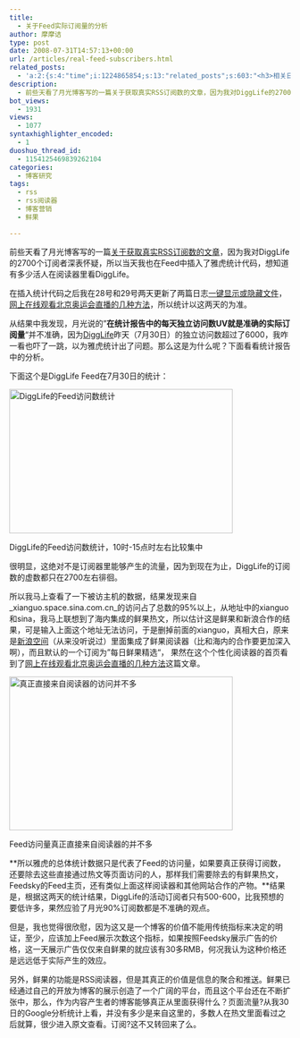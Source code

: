 ```yaml
---
title:
  - 关于Feed实际订阅量的分析
author: 摩摩诘
type: post
date: 2008-07-31T14:57:13+00:00
url: /articles/real-feed-subscribers.html
related_posts:
  - 'a:2:{s:4:"time";i:1224865854;s:13:"related_posts";s:603:"<h3>相关日志</h3><ul class="related_post"><li><a href="http://www.digglife.cn/articles/adsense-for-feed-review.html" title="Google AdSense的Feed广告">Google AdSense的Feed广告</a></li><li><a href="http://www.digglife.cn/sub" title="RSS订阅帮助">RSS订阅帮助</a></li><li><a href="http://www.digglife.cn/articles/feedsky-statistics-service-update.html" title="Feedsky统计功能更新">Feedsky统计功能更新</a></li><li><a href="http://www.digglife.cn/articles/3d-rss-reader-voyager.html" title="Voyage:3D效果的在线RSS阅读器">Voyage:3D效果的在线RSS阅读器</a></li></ul>";}'
description:
  - 前些天看了月光博客写的一篇关于获取真实RSS订阅数的文章，因为我对DiggLife的2700个订阅者深表怀疑，所以当天我也在Feed中插入了雅虎统计代码，想知道有多少活人在阅读器里看DiggLife。
bot_views:
  - 1931
views:
  - 1077
syntaxhighlighter_encoded:
  - 1
duoshuo_thread_id:
  - 1154125469839262104
categories:
  - 博客研究
tags:
  - rss
  - rss阅读器
  - 博客营销
  - 鲜果

---
```

前些天看了月光博客写的一篇<a title="获取真实的RSS订阅数的方法" href="http://www.williamlong.info/archives/1427.html" target="_blank">关于获取真实RSS订阅数的文章</a>，因为我对DiggLife的2700个订阅者深表怀疑，所以当天我也在Feed中插入了雅虎统计代码，想知道有多少活人在阅读器里看DiggLife。

在插入统计代码之后我在28号和29号两天更新了两篇日志<a title="一键显示或隐藏文件" href="https://www.digglife.net/articles/hide-show-file-shortcut.html" target="_blank">一键显示或隐藏文件</a>，[网上在线观看北京奥运会直播的几种方法][1]，所以统计以这两天的为准。

从结果中我发现，月光说的”**在统计报告中的每天独立访问数UV就是准确的实际订阅量**“并不准确，因为[DiggLife][2]昨天（7月30日）的独立访问数超过了6000，我咋一看也吓了一跳，以为雅虎统计出了问题。那么这是为什么呢？下面看看统计报告中的分析。

<!--more-->

下面这个是DiggLife Feed在7月30日的统计：

<div style="width: 410px" class="wp-caption aligncenter">
  <a href="http://picasaweb.google.com/digglifeshow/oCzYfC/photo#5229187779045824098"><img title="DiggLife的Feed访问数统计" src="http://digglife.qiniudn.com/wp-content/uploads/archive/feedview.png" alt="DiggLife的Feed访问数统计" width="400" height="258" /></a>
  
  <p class="wp-caption-text">
    DiggLife的Feed访问数统计，10时-15点时左右比较集中
  </p>
</div>

很明显，这绝对不是订阅器里能够产生的流量，因为到现在为止，DiggLife的订阅数的虚数都只在2700左右徘徊。

所以我马上查看了一下被访主机的数据，结果发现来自_xianguo.space.sina.com.cn_的访问占了总数的95%以上，从地址中的xianguo和sina，我马上联想到了海内集成的鲜果热文，所以估计这是鲜果和新浪合作的结果，可是输入上面这个地址无法访问，于是删掉前面的xianguo，真相大白，原来是<a title="新浪空间" href="http://space.sina.com" target="_blank">新浪空间</a>（从来没听说过）里面集成了鲜果阅读器（比和海内的合作要更加深入啊），而且默认的一个订阅为”每日鲜果精选“， 果然在这个个性化阅读器的首页看到了[网上在线观看北京奥运会直播的几种方法][1]这篇文章。

<div style="width: 410px" class="wp-caption aligncenter">
  <a href="http://picasaweb.google.com/digglifeshow/oCzYfC/photo#5229187784071013986"><img title="DiggLife的Feed访问来源统计" src="http://digglife.qiniudn.com/wp-content/uploads/archive/feedsource.png" alt="真正直接来自阅读器的访问并不多" width="400" height="275" /></a>
  
  <p class="wp-caption-text">
    Feed访问量真正直接来自阅读器的并不多
  </p>
</div>

**所以雅虎的总体统计数据只是代表了Feed的访问量，如果要真正获得订阅数，还要除去这些直接通过热文等页面访问的人，那样我们需要除去的有鲜果热文，Feedsky的Feed主页，还有类似上面这样阅读器和其他网站合作的产物。**结果是，根据这两天的统计结果，DiggLife的活动订阅者只有500-600，比我预想的要低许多，果然应验了月光90%订阅数都是不准确的观点。

但是，我也觉得很欣慰，因为这又是一个博客的价值不能用传统指标来决定的明证，至少，应该加上Feed展示次数这个指标，如果按照Feedsky展示广告的价格，这一天展示广告仅仅来自鲜果的就应该有30多RMB，何况我认为这种价格还是远远低于实际产生的效应。

另外，鲜果的功能是RSS阅读器，但是其真正的价值是信息的聚合和推送。鲜果已经通过自己的开放为博客的展示创造了一个广阔的平台，而且这个平台还在不断扩张中，那么，作为内容产生者的博客能够真正从里面获得什么？页面流量?从我30日的Google分析统计上看，并没有多少是来自这里的，多数人在热文里面看过之后就算，很少进入原文查看。订阅?这不又转回来了么。

 [1]: https://www.digglife.net/articles/beijing-olympic-online.html "网上在线观看北京奥运会直播的几种方法"
 [2]: https://www.digglife.net/ "DiggLife"